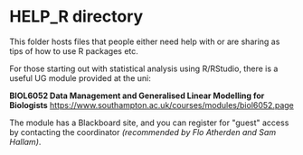 # HELP_R directory

This folder hosts files that people either need help with or are sharing as tips of how to use R packages etc.

For those starting out with statistical analysis using R/RStudio, there is a useful UG module provided at the uni:

**BIOL6052 Data Management and Generalised Linear Modelling for Biologists**
https://www.southampton.ac.uk/courses/modules/biol6052.page

The module has a Blackboard site, and you can register for "guest" access by contacting the coordinator *(recommended by Flo Atherden and Sam Hallam)*.
